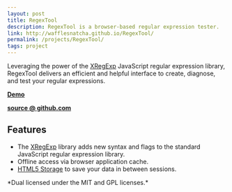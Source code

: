 ```yaml
---
layout: post
title: RegexTool
description: RegexTool is a browser-based regular expression tester.
link: http://wafflesnatcha.github.io/RegexTool/
permalink: /projects/RegexTool/
tags: project
---
```


Leveraging the power of the [XRegExp][] JavaScript regular expression library,
RegexTool delivers an efficient and helpful interface to create, diagnose, and
test your regular expressions.

**[Demo][]**

**[source @ github.com][source]**

## Features

* The [XRegExp][] library adds new syntax and flags to the standard JavaScript
  regular expression library.
* Offline access via browser application cache.
* [HTML5 Storage](http://www.html5rocks.com/en/features/storage) to save your
  data in between sessions.

<p class="disclaimer" markdown="1">
*Dual licensed under the MIT and GPL licenses.*
</p>

[Demo]: http://wafflesnatcha.github.com/RegexTool
[source]: http://github.com/wafflesnatcha/RegexTool
[XRegExp]: http://xregexp.com
